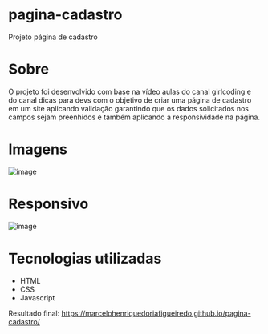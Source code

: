 # pagina-cadastro
 Projeto página de cadastro

# Sobre
O projeto foi desenvolvido com base na vídeo aulas do canal girlcoding e do canal dicas para devs com o objetivo de criar uma página de cadastro em um site aplicando validação garantindo que os dados solicitados nos campos sejam preenhidos e também aplicando a responsividade na página.

# Imagens
![image](https://user-images.githubusercontent.com/68343463/156856397-189db5b6-aac0-4581-8fbc-62b7dd99e1ed.png)


# Responsivo
![image](https://user-images.githubusercontent.com/68343463/156856820-bb282e48-e384-4872-bcad-8252154949fe.png)


# Tecnologias utilizadas
* HTML
* CSS
* Javascript

Resultado final: https://marcelohenriquedoriafigueiredo.github.io/pagina-cadastro/

